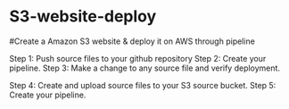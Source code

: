 # S3-website-deploy

#Create a Amazon S3 website & deploy it on AWS through pipeline 


 Step 1: Push source files to your github repository
 Step 2: Create your pipeline.
 Step 3: Make a change to any source file and verify deployment.


 Step 4: Create and upload source files to your S3 source bucket.
 Step 5: Create your pipeline.
